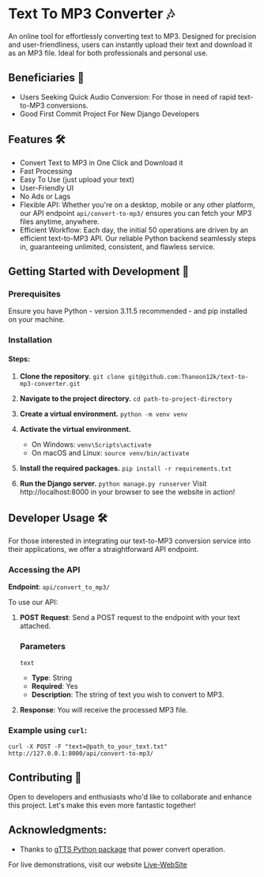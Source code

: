 # Text To MP3 Converter 🎶

An online tool for effortlessly converting text to MP3. Designed for precision and user-friendliness, users can instantly upload their text and download it as an MP3 file. Ideal for both professionals and personal use.

## Beneficiaries 🎯

- Users Seeking Quick Audio Conversion: For those in need of rapid text-to-MP3 conversions.
- Good First Commit Project For New Django Developers

## Features 🛠️

- Convert Text to MP3 in One Click and Download it
- Fast Processing
- Easy To Use (just upload your text)
- User-Friendly UI
- No Ads or Lags
- Flexible API: 
  Whether you're on a desktop, mobile or any other platform, our API endpoint ``api/convert-to-mp3/`` ensures you can fetch your MP3 files anytime, anywhere.
- Efficient Workflow: 
  Each day, the initial 50 operations are driven by an efficient text-to-MP3 API. Our reliable Python backend seamlessly steps in, guaranteeing unlimited, consistent, and flawless service.

## Getting Started with Development 🚀

### Prerequisites
Ensure you have Python - version 3.11.5 recommended - and pip installed on your machine.

### Installation

#### Steps:

1. **Clone the repository.**
   ``
   git clone git@github.com:Thanoon12k/text-to-mp3-converter.git
   ``
2. **Navigate to the project directory.**
   ``
   cd path-to-project-directory
   ``
3. **Create a virtual environment.**
   ``
   python -m venv venv        
   ``
4. **Activate the virtual environment.**
   - On Windows:
     ``
     venv\Scripts\activate
     ``
   - On macOS and Linux:
     ``
     source venv/bin/activate
     ``

5. **Install the required packages.**
   ``
   pip install -r requirements.txt
   ``
6. **Run the Django server.**
   ``
   python manage.py runserver
   ``
Visit http://localhost:8000 in your browser to see the website in action!

## Developer Usage 🛠️

For those interested in integrating our text-to-MP3 conversion service into their applications, we offer a straightforward API endpoint.

### Accessing the API

**Endpoint**: ``api/convert_to_mp3/``

To use our API:

1. **POST Request**: Send a POST request to the endpoint with your text attached.
    ### Parameters

    `text`

    - **Type**: String
    - **Required**: Yes
    - **Description**: The string of text you wish to convert to MP3.

2. **Response**: You will receive the processed MP3 file.

### Example using `curl`:

   ``
   curl -X POST -F "text=@path_to_your_text.txt" http://127.0.0.1:8000/api/convert-to-mp3/
   ``

## Contributing 🤝

Open to developers and enthusiasts who'd like to collaborate and enhance this project. Let's make this even more fantastic together!

## Acknowledgments:

- Thanks to  [gTTS Python package](https://github.com/pndurette/gTTS) that power convert operation.

For live demonstrations, visit our website [Live-WebSite](http://txt2mp3.pythonanywhere.com/)
